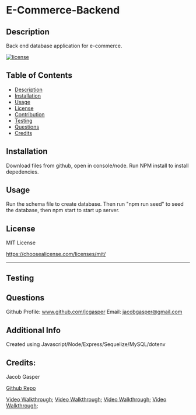 # E-Commerce-Backend

  ## Description

  Back end database application for e-commerce. 
  
  [![license](https://img.shields.io/badge/license-MITLicense-blue)](https://shields.io)
  
  ## Table of Contents 
  
  
  - [Description](#description)
  - [Installation](#installation)
  - [Usage](#usage)
  - [License](#license)
  - [Contribution](#contribution)
  - [Testing](#testing)
  - [Questions](#questions)
  - [Credits](#credits)
  
  
  ## Installation
  Download files from github, open in console/node. Run NPM install to install depedencies.
  
  ## Usage
  Run the schema file to create database. Then run "npm run seed" to seed the database, then npm start to start up server.




  ## License
  MIT License

  https://choosealicense.com/licenses/mit/


  ---
  
  

  ## Testing
  

  ## Questions
  Github Profile: www.github.com/jcgasper
  Email: jacobgasper@gmail.com

 
  ## Additional Info
  Created using Javascript/Node/Express/Sequelize/MySQL/dotenv

  ## Credits:

  Jacob Gasper

  [Github Repo](https://github.com/jcgasper/E-Commerce-Backend "Github Repo")
  

  [Video Walkthrough](https://drive.google.com/drive/u/0/folders/1P7ZLz75soa2yWlqPlVFQ1BlfmvxGp6Mm "Video walkthrough 1 GET");
  [Video Walkthrough](https://drive.google.com/file/d/17A2gEXPbj0_fcoQ_tPwON-Ny-dFnzBZ_/view?usp=sharing "Video walkthrough 2 POST");
  [Video Walkthrough](https://drive.google.com/file/d/1SbGRygLP-XlhpNfSSezqNoYFPxTQuv5s/view?usp=sharing "Video walkthrough 3 PUT");
  [Video Walkthrough](https://drive.google.com/file/d/1KxDk8yJEBFqcavUohHcJ52aTWt0SRIh3/view?usp=sharing "Video walkthrough 4 DELETE");